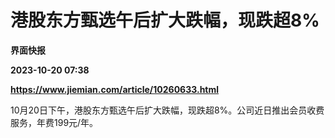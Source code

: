 # 港股东方甄选午后扩大跌幅，现跌超8%
**界面快报**

**2023-10-20 07:38**

**https://www.jiemian.com/article/10260633.html**

10月20日下午，港股东方甄选午后扩大跌幅，现跌超8%。公司近日推出会员收费服务，年费199元/年。